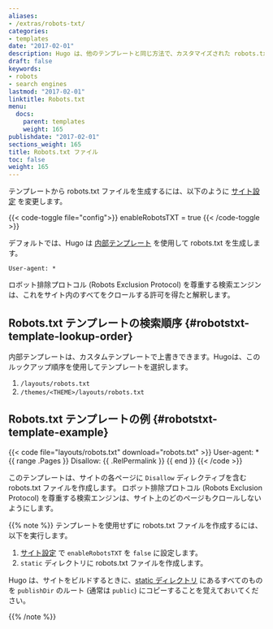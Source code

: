 ```yaml
---
aliases:
- /extras/robots-txt/
categories:
- templates
date: "2017-02-01"
description: Hugo は、他のテンプレートと同じ方法で、カスタマイズされた robots.txt を生成できます。
draft: false
keywords:
- robots
- search engines
lastmod: "2017-02-01"
linktitle: Robots.txt
menu:
  docs:
    parent: templates
    weight: 165
publishdate: "2017-02-01"
sections_weight: 165
title: Robots.txt ファイル
toc: false
weight: 165
---
```


テンプレートから robots.txt ファイルを生成するには、以下のように [サイト設定][config] を変更します。

{{< code-toggle file="config">}}
enableRobotsTXT = true
{{< /code-toggle >}}

デフォルトでは、Hugo は [内部テンプレート][internal] を使用して robots.txt を生成します。

```text
User-agent: *
```

ロボット排除プロトコル (Robots Exclusion Protocol) を尊重する検索エンジンは、これをサイト内のすべてをクロールする許可を得たと解釈します。

## Robots.txt テンプレートの検索順序 {#robotstxt-template-lookup-order}

内部テンプレートは、カスタムテンプレートで上書きできます。Hugoは、このルックアップ順序を使用してテンプレートを選択します。

1. `/layouts/robots.txt`
2. `/themes/<THEME>/layouts/robots.txt`

## Robots.txt テンプレートの例 {#robotstxt-template-example}

{{< code file="layouts/robots.txt" download="robots.txt" >}}
User-agent: *
{{ range .Pages }}
Disallow: {{ .RelPermalink }}
{{ end }}
{{< /code >}}

このテンプレートは、サイトの各ページに `Disallow` ディレクティブを含む robots.txt ファイルを作成します。 ロボット排除プロトコル (Robots Exclusion Protocol) を尊重する検索エンジンは、サイト上のどのページもクロールしないようにします。

{{% note %}}
テンプレートを使用せずに robots.txt ファイルを作成するには、以下を実行します。

1. [サイト設定][config] で `enableRobotsTXT` を `false` に設定します。
2. `static` ディレクトリに robots.txt ファイルを作成します。

Hugo は、サイトをビルドするときに、[static ディレクトリ][static] にあるすべてのものを `publishDir` のルート (通常は `public`) にコピーすることを覚えておいてください。

[config]: /getting-started/configuration/
[static]: /getting-started/directory-structure/
{{% /note %}}

[config]: /getting-started/configuration/
[internal]: https://github.com/gohugoio/hugo/blob/master/tpl/tplimpl/embedded/templates/_default/robots.txt
